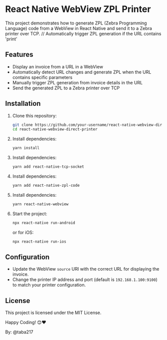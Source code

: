 
# React Native WebView ZPL Printer

This project demonstrates how to generate ZPL (Zebra Programming Language) code from a WebView in React Native and send it to a Zebra printer over TCP.
    // Automatically trigger ZPL generation if the URL contains 'print'

## Features
- Display an invoice from a URL in a WebView
- Automatically detect URL changes and generate ZPL when the URL contains specific parameters
- Manually trigger ZPL generation from invoice details in the URL
- Send the generated ZPL to a Zebra printer over TCP

## Installation

1. Clone this repository:
    ```bash
    git clone https://github.com/your-username/react-native-webview-direct-printer.git
    cd react-native-webview-direct-printer
    ```

2. Install dependencies:
    ```bash
    yarn install
    ```

3. Install dependencies:
    ```bash
    yarn add react-native-tcp-socket
    ```

4. Install dependencies:
    ```bash
    yarn add react-native-zpl-code
    ```

5. Install dependencies:
    ```bash
    yarn react-native-webview
    ```

6. Start the project:
    ```bash
    npx react-native run-android
    ```

    or for iOS:
    ```bash
    npx react-native run-ios
    ```

## Configuration
- Update the WebView `source` URI with the correct URL for displaying the invoice.
- Change the printer IP address and port (default is `192.168.1.100:9100`) to match your printer configuration.

## License
This project is licensed under the MIT License.

Happy Coding! 😊❤️

By: @taba217
